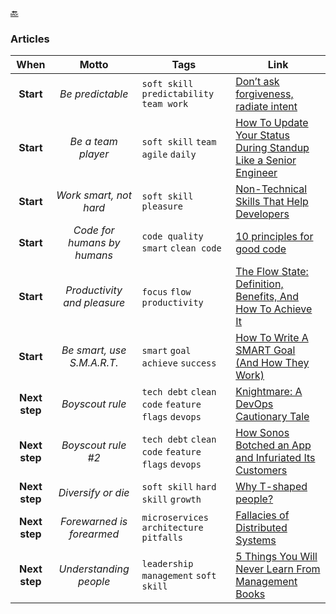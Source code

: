 [🔙](./)

### Articles

|     When      |            Motto            | Tags                                              | Link                                                                                                                                                                                            |
|:-------------:|:---------------------------:|---------------------------------------------------|-------------------------------------------------------------------------------------------------------------------------------------------------------------------------------------------------|
|   **Start**   |      _Be predictable_       | `soft skill` `predictability` `team work`         | [Don’t ask forgiveness, radiate intent](https://medium.com/@ElizAyer/dont-ask-forgiveness-radiate-intent-d36fd22393a3)                                                                          |
|   **Start**   |     _Be a team player_      | `soft skill` `team` `agile` `daily`               | [How To Update Your Status During Standup Like a Senior Engineer](https://betterprogramming.pub/how-to-update-your-status-during-stand-up-like-a-senior-engineer-f05f3c7f91e4)                  |
|   **Start**   |   _Work smart, not hard_    | `soft skill` `pleasure`                           | [Non-Technical Skills That Help Developers](https://betterprogramming.pub/non-technical-skills-that-help-developers-1d56e10c27db)                                                               |
|   **Start**   | _Code for humans by humans_ | `code quality` `smart` `clean code`               | [10 principles for good code](https://www.dein.fr/posts/2015-10-01-10-principles-for-good-code)                                                                                                 |
|   **Start**   | _Productivity and pleasure_ | `focus` `flow` `productivity`                     | [The Flow State: Definition, Benefits, And How To Achieve It](https://www.clearerthinking.org/post/the-flow-state-definition-benefits-and-how-to-achieve-it?mc_cid=3375124a1c&mc_eid=d5427c6335) |
|   **Start**   | _Be smart, use S.M.A.R.T._  | `smart` `goal` `achieve` `success`                | [How To Write A SMART Goal (And How They Work)](https://www.techtarget.com/whatis/definition/SMART-SMART-goals)                                                                                 |
| **Next step** |       _Boyscout rule_       | `tech debt` `clean code` `feature flags` `devops` | [Knightmare: A DevOps Cautionary Tale](https://dougseven.com/2014/04/17/knightmare-a-devops-cautionary-tale)                                                                                                                        |
| **Next step** |     _Boyscout rule #2_      | `tech debt` `clean code` `feature flags` `devops` | [How Sonos Botched an App and Infuriated Its Customers](https://www.bloomberg.com/opinion/articles/2024-09-23/how-sonos-botched-an-app-and-infuriated-its-customers)                                                                                                                         |
| **Next step** |     _Diversify or die_      | `soft skill` `hard skill` `growth`                | [Why T-shaped people?](https://jchyip.medium.com/why-t-shaped-people-e8706198e437)                                                                                                              |
| **Next step** |  _Forewarned is forearmed_  | `microservices` `architecture` `pitfalls`         | [Fallacies of Distributed Systems](https://architecturenotes.co/fallacies-of-distributed-systems)                                                                                               |
| **Next step** |   _Understanding people_    | `leadership` `management` `soft skill`            | [5 Things You Will Never Learn From Management Books](https://ehandbook.com/5-things-you-will-never-learn-from-management-books-66d5ce3db4d9)                                                   |
